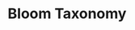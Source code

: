 ---
id: periodicity-bloom-taxonomy
title: Bloom Taxonomy
custom_edit_url: null
hide_table_of_contents: true
---